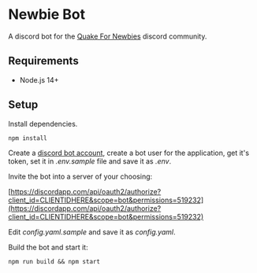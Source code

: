 # Newbie Bot

A discord bot for the [Quake For Newbies](https://discord.io/QuakeForNewbies) discord community.

## Requirements

- Node.js 14+

## Setup

Install dependencies.

```
npm install
```

Create a [discord bot account](https://discordapp.com/developers/applications), create a bot user for the application, get it's token, set it in _.env.sample_ file and save it as _.env_.

Invite the bot into a server of your choosing:

[https://discordapp.com/api/oauth2/authorize?client_id=CLIENTIDHERE&scope=bot&permissions=519232](https://discordapp.com/api/oauth2/authorize?client_id=CLIENTIDHERE&scope=bot&permissions=519232)

Edit _config.yaml.sample_ and save it as _config.yaml_.

Build the bot and start it:

```
npm run build && npm start
```
